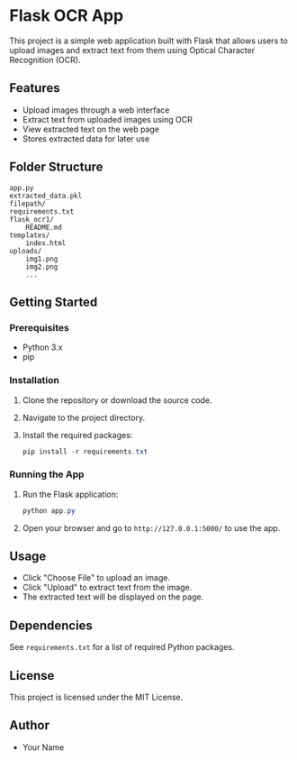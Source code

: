 # Flask OCR App

This project is a simple web application built with Flask that allows users to upload images and extract text from them using Optical Character Recognition (OCR).

## Features

- Upload images through a web interface
- Extract text from uploaded images using OCR
- View extracted text on the web page
- Stores extracted data for later use

## Folder Structure

```
app.py
extracted_data.pkl
filepath/
requirements.txt
flask_ocr1/
    README.md
templates/
    index.html
uploads/
    img1.png
    img2.png
    ...
```

## Getting Started

### Prerequisites

- Python 3.x
- pip

### Installation

1. Clone the repository or download the source code.
2. Navigate to the project directory.
3. Install the required packages:

    ```powershell
    pip install -r requirements.txt
    ```

### Running the App

1. Run the Flask application:

    ```powershell
    python app.py
    ```

2. Open your browser and go to `http://127.0.0.1:5000/` to use the app.

## Usage

- Click "Choose File" to upload an image.
- Click "Upload" to extract text from the image.
- The extracted text will be displayed on the page.

## Dependencies

See `requirements.txt` for a list of required Python packages.

## License

This project is licensed under the MIT License.

## Author

- Your Name
